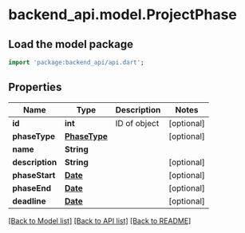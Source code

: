 # backend_api.model.ProjectPhase

## Load the model package
```dart
import 'package:backend_api/api.dart';
```

## Properties
Name | Type | Description | Notes
------------ | ------------- | ------------- | -------------
**id** | **int** | ID of object | [optional] 
**phaseType** | [**PhaseType**](PhaseType.md) |  | [optional] 
**name** | **String** |  | 
**description** | **String** |  | [optional] 
**phaseStart** | [**Date**](Date.md) |  | [optional] 
**phaseEnd** | [**Date**](Date.md) |  | [optional] 
**deadline** | [**Date**](Date.md) |  | [optional] 

[[Back to Model list]](../README.md#documentation-for-models) [[Back to API list]](../README.md#documentation-for-api-endpoints) [[Back to README]](../README.md)


